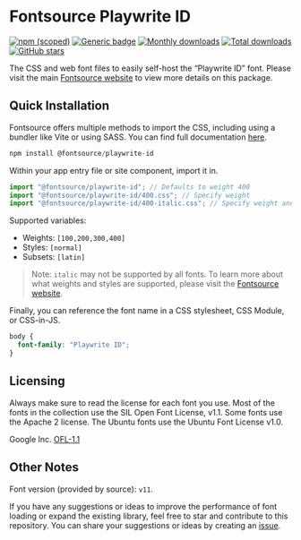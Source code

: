 # Fontsource Playwrite ID

[![npm (scoped)](https://img.shields.io/npm/v/@fontsource/playwrite-id?color=brightgreen)](https://www.npmjs.com/package/@fontsource/playwrite-id) [![Generic badge](https://img.shields.io/badge/fontsource-passing-brightgreen)](https://github.com/fontsource/fontsource) [![Monthly downloads](https://badgen.net/npm/dm/@fontsource/playwrite-id)](https://github.com/fontsource/fontsource) [![Total downloads](https://badgen.net/npm/dt/@fontsource/playwrite-id)](https://github.com/fontsource/fontsource) [![GitHub stars](https://img.shields.io/github/stars/fontsource/fontsource.svg?style=social&label=Star)](https://github.com/fontsource/fontsource/stargazers)

The CSS and web font files to easily self-host the “Playwrite ID” font. Please visit the main [Fontsource website](https://fontsource.org/fonts/playwrite-id) to view more details on this package.

## Quick Installation

Fontsource offers multiple methods to import the CSS, including using a bundler like Vite or using SASS. You can find full documentation [here](https://fontsource.org/docs/getting-started/introduction).

```javascript
npm install @fontsource/playwrite-id
```

Within your app entry file or site component, import it in.

```javascript
import "@fontsource/playwrite-id"; // Defaults to weight 400
import "@fontsource/playwrite-id/400.css"; // Specify weight
import "@fontsource/playwrite-id/400-italic.css"; // Specify weight and style
```

Supported variables:
- Weights: `[100,200,300,400]`
- Styles: `[normal]`
- Subsets: `[latin]`

> Note: `italic` may not be supported by all fonts. To learn more about what weights and styles are supported, please visit the [Fontsource website](https://fontsource.org/fonts/playwrite-id).

Finally, you can reference the font name in a CSS stylesheet, CSS Module, or CSS-in-JS.

```css
body {
  font-family: "Playwrite ID";
}
```

## Licensing
Always make sure to read the license for each font you use. Most of the fonts in the collection use the SIL Open Font License, v1.1. Some fonts use the Apache 2 license. The Ubuntu fonts use the Ubuntu Font License v1.0.

Google Inc.
[OFL-1.1](http://scripts.sil.org/OFL)

## Other Notes
Font version (provided by source): `v11`.

If you have any suggestions or ideas to improve the performance of font loading or expand the existing library, feel free to star and contribute to this repository. You can share your suggestions or ideas by creating an [issue](https://github.com/fontsource/fontsource/issues).